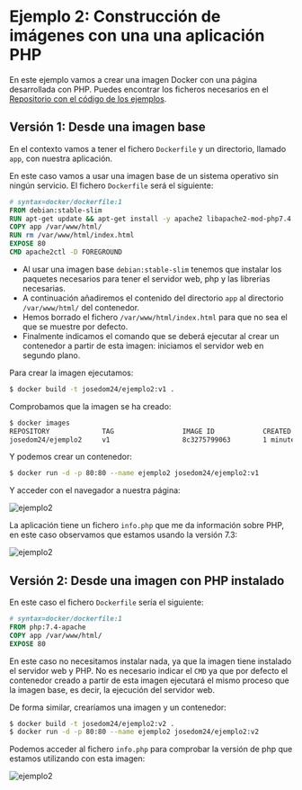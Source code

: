# Ejemplo 2: Construcción de imágenes con una una aplicación PHP

En este ejemplo vamos a crear una imagen Docker con una página desarrollada con PHP. 
Puedes encontrar los ficheros necesarios en el [Repositorio con el código de los ejemplos](https://github.com/josedom24/ejemplos_curso_docker_ow).

## Versión 1: Desde una imagen base

En el contexto vamos a tener el fichero `Dockerfile` y un directorio, llamado `app`, con nuestra aplicación.

En este caso vamos a usar una imagen base de un sistema operativo sin ningún servicio. El fichero `Dockerfile` será el siguiente:

```Dockerfile
# syntax=docker/dockerfile:1
FROM debian:stable-slim
RUN apt-get update && apt-get install -y apache2 libapache2-mod-php7.4 php7.4 && apt-get clean && rm -rf /var/lib/apt/lists/*
COPY app /var/www/html/
RUN rm /var/www/html/index.html
EXPOSE 80
CMD apache2ctl -D FOREGROUND
```

* Al usar una imagen base `debian:stable-slim` tenemos que instalar los paquetes necesarios para tener el servidor web, php y las librerias necesarias. 
* A continuación añadiremos el contenido del directorio `app` al directorio `/var/www/html/` del contenedor. 
* Hemos borrado el fichero `/var/www/html/index.html` para que no sea el que se muestre por defecto.
* Finalmente indicamos el comando que se deberá ejecutar al crear un contenedor a partir de esta imagen: iniciamos el servidor web en segundo plano.

Para crear la imagen ejecutamos:

```bash
$ docker build -t josedom24/ejemplo2:v1 .
```

Comprobamos que la imagen se ha creado:

```bash
$ docker images
REPOSITORY             TAG                 IMAGE ID            CREATED             SIZE
josedom24/ejemplo2     v1                  8c3275799063        1 minute ago      226MB
```

Y podemos crear un contenedor:

```bash
$ docker run -d -p 80:80 --name ejemplo2 josedom24/ejemplo2:v1
```

Y acceder con el navegador a nuestra página:

![ejemplo2](img/ejemplo2.png)

La aplicación tiene un fichero `info.php` que me da información sobre PHP, en este caso observamos que estamos usando la versión 7.3:

![ejemplo2](img/ejemplo2_phpinfo.png)


## Versión 2: Desde una imagen con PHP instalado

En este caso el fichero `Dockerfile` sería el siguiente:

```Dockerfile
# syntax=docker/dockerfile:1
FROM php:7.4-apache
COPY app /var/www/html/
EXPOSE 80
```

En este caso no necesitamos instalar nada, ya que la imagen tiene instalado el servidor web y PHP. No es necesario indicar el `CMD` ya que por defecto el contenedor creado a partir de esta imagen ejecutará el mismo proceso que la imagen base, es decir, la ejecución del servidor web.

De forma similar, crearíamos una imagen y un contenedor:

```bash
$ docker build -t josedom24/ejemplo2:v2 .
$ docker run -d -p 80:80 --name ejemplo2 josedom24/ejemplo2:v2
```

Podemos acceder al fichero `info.php` para comprobar la versión de php que estamos utilizando con esta imagen:

![ejemplo2](img/ejemplo2_phpinfo2.png)